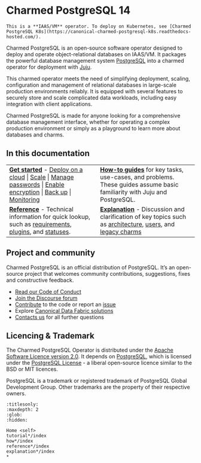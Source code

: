 # Charmed PostgreSQL 14

```{note}
This is a **IAAS/VM** operator. To deploy on Kubernetes, see [Charmed PostgreSQL K8s](https://canonical-charmed-postgresql-k8s.readthedocs-hosted.com/).
```

Charmed PostgreSQL is an open-source software operator designed to deploy and operate object-relational databases on IAAS/VM. It packages the powerful database management system [PostgreSQL](https://www.postgresql.org/) into a charmed operator for deployment with [Juju](https://juju.is/docs/juju).

This charmed operator meets the need of simplifying deployment, scaling, configuration and management of relational databases in large-scale production environments reliably. It is equipped with several features to securely store and scale complicated data workloads, including easy integration with client applications.
 
Charmed PostgreSQL is made for anyone looking for a comprehensive database management interface, whether for operating a complex production environment or simply as a playground to learn more about databases and charms.


## In this documentation

| | |
|--|--|
|  [**Get started**](/tutorial/index) - [Deploy on a cloud](/how-to/deploy/index) \| [Scale](/how-to/scale-replicas) \| [Manage passwords](/how-to/manage-passwords) \| [Enable encryption](/how-to/enable-tls) \| [Back up](/how-to/back-up-and-restore/index) \| [Monitoring](/how-to/monitoring-cos/index) </br> |  [**How-to guides**](/how-to/index) for key tasks, use-cases, and problems. These guides assume basic familiarity with Juju and PostgreSQL. </br>  |
| [**Reference**](/reference/index) - Technical information for quick lookup, such as [requirements](/reference/system-requirements), [plugins](/reference/plugins-extensions), and [statuses](/reference/statuses). | [**Explanation**](/explanation/interfaces-and-endpoints) - Discussion and clarification of key topics such as [architecture](/explanation/architecture), [users](/explanation/users), and [legacy charms](/explanation/legacy-charm)|



## Project and community

Charmed PostgreSQL is an official distribution of PostgreSQL. It’s an open-source project that welcomes community contributions, suggestions, fixes and constructive feedback.
- [Read our Code of Conduct](https://ubuntu.com/community/code-of-conduct)
- [Join the Discourse forum](https://discourse.charmhub.io/tag/postgresql)
- [Contribute](https://github.com/canonical/postgresql-operator/blob/main/CONTRIBUTING.md) to the code or report an [issue](https://github.com/canonical/postgresql-operator/issues/new/choose)
- Explore [Canonical Data Fabric solutions](https://canonical.com/data)
- [Contacts us](/reference/contacts) for all further questions

## Licencing & Trademark
The Charmed PostgreSQL Operator is distributed under the [Apache Software Licence version 2.0](https://github.com/canonical/postgresql-operator/blob/main/LICENSE). It depends on [PostgreSQL](https://www.postgresql.org/ftp/source/), which is licensed under the [PostgreSQL License](https://www.postgresql.org/about/licence/) - a liberal open-source licence similar to the BSD or MIT licences.

PostgreSQL is a trademark or registered trademark of PostgreSQL Global Development Group. Other trademarks are the property of their respective owners.


```{toctree}
:titlesonly:
:maxdepth: 2
:glob:
:hidden:

Home <self>
tutorial*/index
how*/index
reference*/index
explanation*/index
*
